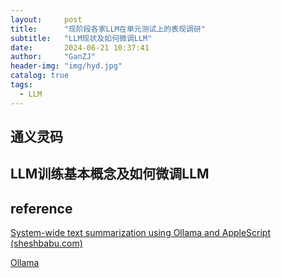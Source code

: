 ```yaml
---
layout:     post
title:      "现阶段各家LLM在单元测试上的表现调研"
subtitle:   "LLM现状及如何微调LLM"
date:       2024-06-21 10:37:41
author:     "GanZJ"
header-img: "img/hyd.jpg"
catalog: true
tags:
  - LLM
---
```




## 通义灵码



## LLM训练基本概念及如何微调LLM





## reference

[System-wide text summarization using Ollama and AppleScript (sheshbabu.com)](https://www.sheshbabu.com/posts/system-wide-text-summarization-using-ollama-and-applescript/)

[Ollama](https://ollama.com/)

